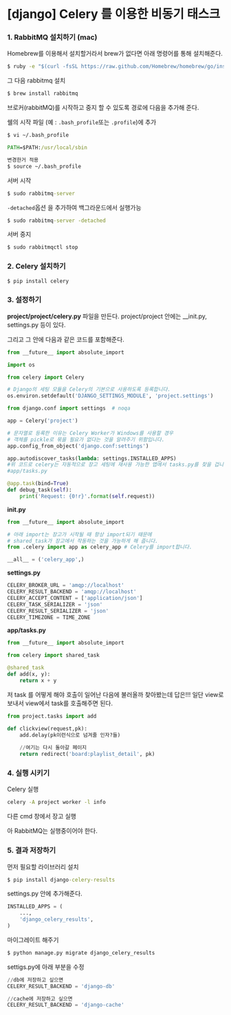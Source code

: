 # [django] Celery 를 이용한 비동기 태스크

### 1. RabbitMQ 설치하기 (mac)

Homebrew를 이용해서 설치할거라서 brew가 없다면 아래 명령어를 통해 설치해준다.

~~~cmd
$ ruby -e "$(curl -fsSL https://raw.github.com/Homebrew/homebrew/go/install)"
~~~



그 다음 rabbitmq 설치

~~~cmd
$ brew install rabbitmq
~~~



브로커(rabbitMQ)를 시작하고 중지 할 수 있도록 경로에 다음을 추가해 준다.

 쉘의 시작 파일 (예 : `.bash_profile`또는 `.profile`)에 추가

```cmd
$ vi ~/.bash_profile

PATH=$PATH:/usr/local/sbin

변경한거 적용
$ source ~/.bash_profile
```



서버 시작

```cmd
$ sudo rabbitmq-server
```

`-detached`옵션 을 추가하여 백그라운드에서 실행가능

```cmd
$ sudo rabbitmq-server -detached
```



서버 중지

```cmd
$ sudo rabbitmqctl stop
```



### 2. Celery 설치하기

~~~cmd
$ pip install celery
~~~



### 3. 설정하기

**project/project/celery.py** 파일을 만든다. project/project 안에는 __init.py, settings.py 등이 있다.

그리고 그 안에 다음과 같은 코드를 포함해준다.

~~~python
from __future__ import absolute_import

import os

from celery import Celery

# Django의 세팅 모듈을 Celery의 기본으로 사용하도록 등록합니다.
os.environ.setdefault('DJANGO_SETTINGS_MODULE', 'project.settings')

from django.conf import settings  # noqa

app = Celery('project')

# 문자열로 등록한 이유는 Celery Worker가 Windows를 사용할 경우
# 객체를 pickle로 묶을 필요가 없다는 것을 알려주기 위함입니다.
app.config_from_object('django.conf:settings')

app.autodiscover_tasks(lambda: settings.INSTALLED_APPS)
#위 코드로 celery는 자동적으로 장고 세팅에 재사용 가능한 앱에서 tasks.py를 찾을 겁니다.
#app/tasks.py

@app.task(bind=True)
def debug_task(self):
    print('Request: {0!r}'.format(self.request))
~~~



**init.py**

~~~python
from __future__ import absolute_import

# 아래 import는 장고가 시작될 때 항상 import되기 때문에
# shared_task가 장고에서 작동하는 것을 가능하게 해 줍니다.
from .celery import app as celery_app # Celery를 import합니다.

__all__ = ('celery_app',)
~~~



**settings.py**

~~~python
CELERY_BROKER_URL = 'amqp://localhost'
CELERY_RESULT_BACKEND = 'amqp://localhost'
CELERY_ACCEPT_CONTENT = ['application/json']
CELERY_TASK_SERIALIZER = 'json'
CELERY_RESULT_SERIALIZER = 'json'
CELERY_TIMEZONE = TIME_ZONE
~~~



**app/tasks.py**

~~~python
from __future__ import absolute_import

from celery import shared_task

@shared_task
def add(x, y):
    return x + y
~~~



저 task 를 어떻게 해야 호출이 일어난 다음에 불러올까 찾아봤는데 답은!!! 일단 view로 보내서 view에서 task를 호출해주면 된다.

~~~python
from project.tasks import add

def clickview(request,pk):
    add.delay(pk이런식으로 넘겨줄 인자?들)
    
    //여기는 다시 돌아갈 페이지
    return redirect('board:playlist_detail', pk)
~~~



### 4. 실행 시키기

Celery 실행

~~~cmd
celery -A project worker -l info
~~~



다른 cmd 창에서 장고 실행

아 RabbitMQ는 실행중이어야 한다.



### 5. 결과 저장하기

먼저 필요할 라이브러리 설치

~~~cmd
$ pip install django-celery-results
~~~



settings.py 안에 추가해준다.

~~~python
INSTALLED_APPS = (
    ...,
    'django_celery_results',
)
~~~



마이그레이트 해주기

~~~cmd
$ python manage.py migrate django_celery_results
~~~



settigs.py에 아래 부분을 수정

~~~python
//db에 저장하고 싶으면
CELERY_RESULT_BACKEND = 'django-db'

//cache에 저장하고 싶으면
CELERY_RESULT_BACKEND = 'django-cache'

~~~

